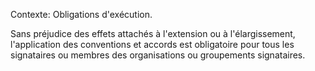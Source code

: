 Contexte: Obligations d'exécution.

Sans préjudice des effets attachés à l'extension ou à l'élargissement, l'application des conventions et accords est obligatoire pour tous les signataires ou membres des organisations ou groupements signataires.